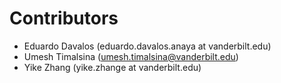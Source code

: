 # Contributors

 - Eduardo Davalos (eduardo.davalos.anaya at vanderbilt.edu)
 - Umesh Timalsina (umesh.timalsina@vanderbilt.edu)
 - Yike Zhang (yike.zhange at vanderbilt.edu)

